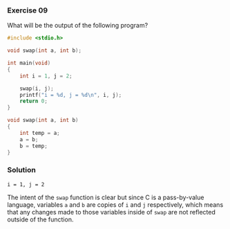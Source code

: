 ### Exercise 09

What will be the output of the following program?

```c
#include <stdio.h>

void swap(int a, int b);

int main(void)
{
    int i = 1, j = 2;

    swap(i, j);
    printf("i = %d, j = %d\n", i, j);
    return 0;
}

void swap(int a, int b)
{
    int temp = a;
    a = b;
    b = temp;
}
```

### Solution

`i = 1, j = 2`

The intent of the `swap` function is clear but since C is a pass-by-value language,
variables `a` and `b` are copies of `i` and `j` respectively, which means that any changes
made to those variables inside of `swap` are not reflected outside of the function.
